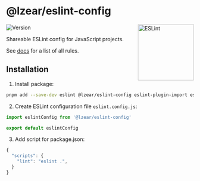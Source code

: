 # @lzear/eslint-config

<img src="https://github-production-user-asset-6210df.s3.amazonaws.com/5698350/241426629-f7e3a5bf-50fe-49c1-ad76-98bd3914cd3e.svg" alt="ESLint" align="right" width="150" height="150" />

![Version](https://img.shields.io/npm/v/@lzear/eslint-config.svg?color=brightgreen)

Shareable ESLint config for JavaScript projects.

See [docs](https://github.com/lzear/eslint-config/blob/main/base/docs.md) for a list of all rules.

## Installation

1. Install package:

```sh
pnpm add --save-dev eslint @lzear/eslint-config eslint-plugin-import eslint-plugin-n eslint-plugin-perfectionist eslint-plugin-prefer-arrow eslint-plugin-promise eslint-plugin-sonarjs eslint-plugin-unicorn eslint-plugin-vitest
```

2. Create ESLint configuration file `eslint.config.js`:

```js
import eslintConfig from '@lzear/eslint-config'

export default eslintConfig
```

3. Add script for package.json:

```js
{
  "scripts": {
    "lint": "eslint .",
  }
}
```
